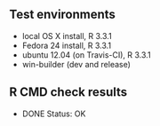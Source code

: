 ## Test environments
* local OS X install, R 3.3.1
* Fedora 24 install, R 3.3.1
* ubuntu 12.04 (on Travis-CI), R 3.3.1
* win-builder (dev and release)

## R CMD check results
* DONE
Status: OK
